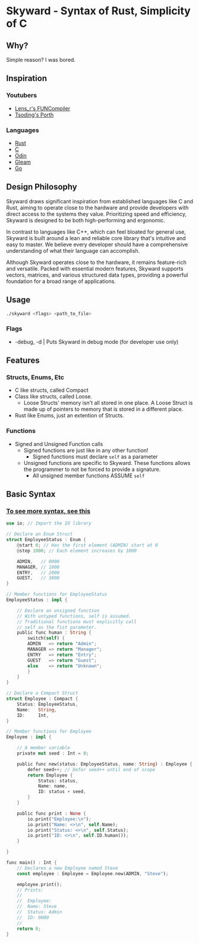# Skyward - Syntax of Rust, Simplicity of C

## Why?

Simple reason? I was bored.

## Inspiration

### Youtubers

- [Lens_r's FUNCompiler]((https://github.com/LensPlaysGames/LensorCompilerCollection))
- [Tsoding's Porth](https://gitlab.com/tsoding/porth)

### Languages

- [Rust]((https://www.rust-lang.org/))
- [C](https://en.cppreference.com/w/c)
- [Odin](https://odin-lang.org/)
- [Gleam](https://gleam.run/)
- [Go](https://go.dev/)

## Design Philosophy

Skyward draws significant inspiration from established languages like C and Rust, aiming to operate close to the hardware and provide developers with direct access to the systems they value. Prioritizing speed and efficiency, Skyward is designed to be both high-performing and ergonomic.

In contrast to languages like C++, which can feel bloated for general use, Skyward is built around a lean and reliable core library that's intuitive and easy to master. We believe every developer should have a comprehensive understanding of what their language can accomplish.

Although Skyward operates close to the hardware, it remains feature-rich and versatile. Packed with essential modern features, Skyward supports vectors, matrices, and various structured data types, providing a powerful foundation for a broad range of applications.

## Usage

```bash
./skyward <flags> <path_to_file>
```

### Flags

- -debug, -d | Puts Skyward in debug mode (for developer use only)

## Features

### Structs, Enums, Etc

- C like structs, called Compact
- Class like structs, called Loose.
  - Loose Structs' memory isn't all stored in one place. A Loose Struct is made up of pointers to memory that is stored in a different place.
- Rust like Enums, just an extention of Structs.

### Functions

- Signed and Unsigned Function calls
  - Signed functions are just like in any other function!
    - Signed functions must declare `self` as a parameter
  - Unsigned functions are specific to Skyward. These functions allows the programmer to not be forced to provide a signature.
    - All unsigned member functions ASSUME `self`

## Basic Syntax

### [To see more syntax, see this](../tests/syntax.sky)

```rust
use io; // Import the IO library

// Declare an Enum Struct
struct EmployeeStatus : Enum {
    @start 0; // Has the first element (ADMIN) start at 0
    @step 1000; // Each element increases by 1000

    ADMIN,   // 0000
    MANAGER, // 1000
    ENTRY,   // 2000
    GUEST,   // 3000
}

// Member functions for EmployeeStatus
EmployeeStatus : impl {

    // Declare an unsigned function
    // With untyped functions, self is assumed.
    // Traditional functions must explicitly call
    // self as the fist parameter.
    public func human : String {
        switch(self) {
        ADMIN   => return "Admin";
        MANAGER => return "Manager";
        ENTRY   => return "Entry";
        GUEST   => return "Guest";
        else    => return "Unknown";
        }
    }
}

// Declare a Compact Struct
struct Employee : Compact {
    Status: EmployeeStatus,
    Name:   String,
    ID:     Int,
}

// Member functions for Employee
Employee : impl {

    // A member variable
    private mut seed : Int = 0;

    public func new(status: EmployeeStatus, name: String) : Employee {
        defer seed++; // Defer seed++ until end of scope
        return Employee {
            Status: status,
            Name: name,
            ID: status + seed,
        }
    }

    public func print : None {
        io.print("Employee:\n");
        io.print("Name: <>\n", self.Name);
        io.print("Status: <>\n", self.Status);
        io.print("ID: <>\n", self.ID.human());
    }

}

func main() : Int {
    // Declares a new Employee named Steve
    const employee : Employee = Employee.new(ADMIN, "Steve");

    employee.print();
    // Prints:
    //
    //  Employee:
    //  Name: Steve
    //  Status: Admin
    //  ID: 0000
    //
    return 0;
}
```
